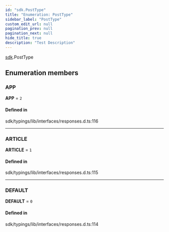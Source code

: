 ```yaml
---
id: "sdk.PostType"
title: "Enumeration: PostType"
sidebar_label: "PostType"
custom_edit_url: null
pagination_prev: null
pagination_next: null
hide_title: true
description: "Test Description"
---
```


[sdk](../namespaces/sdk.md).PostType

## Enumeration members

### APP

 **APP** = `2`

#### Defined in

sdk/typings/lib/interfaces/responses.d.ts:116

___

### ARTICLE

 **ARTICLE** = `1`

#### Defined in

sdk/typings/lib/interfaces/responses.d.ts:115

___

### DEFAULT

 **DEFAULT** = `0`

#### Defined in

sdk/typings/lib/interfaces/responses.d.ts:114
